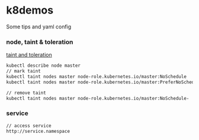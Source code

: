 # k8demos
 Some tips and yaml config

 ### node, taint & toleration
 [taint and toleration](https://kubernetes.io/docs/concepts/configuration/taint-and-toleration/)
 
 ```markdown
kubectl describe node master
// mark taint
kubectl taint nodes master node-role.kubernetes.io/master:NoSchedule
kubectl taint nodes master node-role.kubernetes.io/master:PreferNoSchedule

// remove taint
kubectl taint nodes master node-role.kubernetes.io/master:NoSchedule-
```
 
### service

```markdown
// access service
http://service.namespace
```